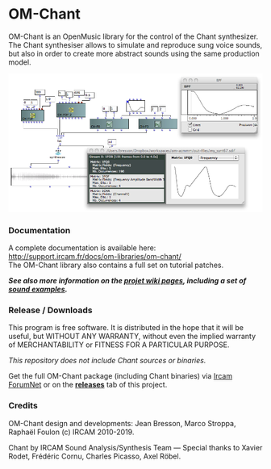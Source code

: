# OM-Chant

OM-Chant is an OpenMusic library for the control of the Chant synthesizer. The Chant synthesiser allows to simulate and reproduce sung voice sounds, but also in order to create more abstract sounds using the same production model.

<img src="docs/images/om-chant.png">

### Documentation

A complete documentation is available here: http://support.ircam.fr/docs/om-libraries/om-chant/   
The OM-Chant library also contains a full set on tutorial patches.

***See also more information on the [projet wiki pages](https://github.com/openmusic-project/OM-Chant/wiki/), including a set of [sound examples](https://github.com/openmusic-project/OM-Chant/wiki/Examples).***


### Release / Downloads

This program is free software. It is distributed in the hope that it will be useful, but WITHOUT ANY WARRANTY, without even the implied warranty of MERCHANTABILITY or FITNESS FOR A PARTICULAR PURPOSE. 

_This repository does not include Chant sources or binaries._

Get the full OM-Chant package (including Chant binaries) via [Ircam ForumNet](http://forumnet.ircam.fr/shop/fr/forumnet/57-libraries-openmusic.html) or on the **[releases](https://github.com/openmusic-project/OM-Chant/releases)** tab of this project.

### Credits

OM-Chant design and developments: Jean Bresson, Marco Stroppa, Raphaël Foulon (c) IRCAM 2010-2019.

Chant by IRCAM Sound Analysis/Synthesis Team — Special thanks to Xavier Rodet, Frédéric Cornu, Charles Picasso, Axel Röbel. 
